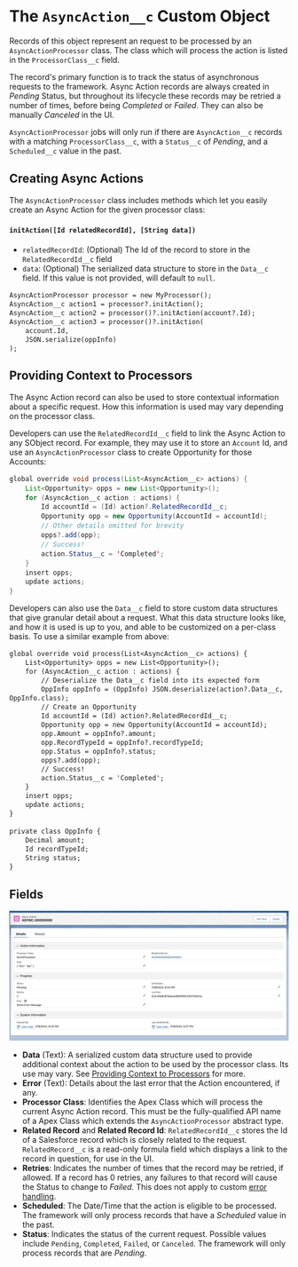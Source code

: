 # The `AsyncAction__c` Custom Object

Records of this object represent an request to be processed by an `AsyncActionProcessor` class. The class which will process the action is listed in the `ProcessorClass__c` field.

The record's primary function is to track the status of asynchronous requests to the framework. Async Action records are always created in _Pending_ Status, but throughout its lifecycle these records may be retried a number of times, before being _Completed_ or _Failed_. They can also be manually _Canceled_ in the UI.

`AsyncActionProcessor` jobs will only run if there are `AsyncAction__c` records with a matching `ProcessorClass__c`, with a `Status__c` of _Pending_, and a `Scheduled__c` value in the past.

## Creating Async Actions

The `AsyncActionProcessor` class includes methods which let you easily create an Async Action for the given processor class:

#### `initAction([Id relatedRecordId], [String data])`

-   `relatedRecordId`: (Optional) The Id of the record to store in the `RelatedRecordId__c` field
-   `data`: (Optional) The serialized data structure to store in the `Data__c` field. If this value is not provided, will default to `null`.

```
AsyncActionProcessor processor = new MyProcessor();
AsyncAction__c action1 = processor?.initAction();
AsyncAction__c action2 = processor()?.initAction(account?.Id);
AsyncAction__c action3 = processor()?.initAction(
    account.Id,
    JSON.serialize(oppInfo)
);
```

## Providing Context to Processors

The Async Action record can also be used to store contextual information about a specific request. How this information is used may vary depending on the processor class.

Developers can use the `RelatedRecordId__c` field to link the Async Action to any SObject record. For example, they may use it to store an `Account` Id, and use an `AsyncActionProcessor` class to create Opportunity for those Accounts:

```java
global override void process(List<AsyncAction__c> actions) {
    List<Opportunity> opps = new List<Opportunity>();
    for (AsyncAction__c action : actions) {
        Id accountId = (Id) action?.RelatedRecordId__c;
        Opportunity opp = new Opportunity(AccountId = accountId);
        // Other details omitted for brevity
        opps?.add(opp);
        // Success!
        action.Status__c = 'Completed';
    }
    insert opps;
    update actions;
}
```

Developers can also use the `Data__c` field to store custom data structures that give granular detail about a request. What this data structure looks like, and how it is used is up to you, and able to be customized on a per-class basis. To use a similar example from above:

```
global override void process(List<AsyncAction__c> actions) {
    List<Opportunity> opps = new List<Opportunity>();
    for (AsyncAction__c action : actions) {
        // Deserialize the Data__c field into its expected form
        OppInfo oppInfo = (OppInfo) JSON.deserialize(action?.Data__c, OppInfo.class);
        // Create an Opportunity
        Id accountId = (Id) action?.RelatedRecordId__c;
        Opportunity opp = new Opportunity(AccountId = accountId);
        opp.Amount = oppInfo?.amount;
        opp.RecordTypeId = oppInfo?.recordTypeId;
        opp.Status = oppInfo?.status;
        opps?.add(opp);
        // Success!
        action.Status__c = 'Completed';
    }
    insert opps;
    update actions;
}

private class OppInfo {
    Decimal amount;
    Id recordTypeId;
    String status;
}
```

## Fields

![The Async Action Custom Object](/media/sample_async_action.png)

-   **Data** (Text): A serialized custom data structure used to provide additional context about the action to be used by the processor class. Its use may vary. See [Providing Context to Processors](#providing-context-to-processors) for more.
-   **Error** (Text): Details about the last error that the Action encountered, if any.
-   **Processor Class**: Identifies the Apex Class which will process the current Async Action record. This must be the fully-qualified API name of a Apex Class which extends the `AsyncActionProcessor` abstract type.
-   **Related Record** and **Related Record Id**: `RelatedRecordId__c` stores the Id of a Salesforce record which is closely related to the request. `RelatedRecord__c` is a read-only formula field which displays a link to the record in question, for use in the UI.
-   **Retries**: Indicates the number of times that the record may be retried, if allowed. If a record has 0 retries, any failures to that record will cause the Status to change to _Failed_. This does not apply to custom [error handling](/docs/ASYNCACTIONPROCESSOR.md#error-handling).
-   **Scheduled**: The Date/Time that the action is eligible to be processed. The framework will only process records that have a _Scheduled_ value in the past.
-   **Status**: Indicates the status of the current request. Possible values include `Pending`, `Completed`, `Failed`, or `Canceled`. The framework will only process records that are _Pending_.
